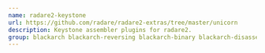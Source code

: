 ```yaml
---
name: radare2-keystone
url: https://github.com/radare/radare2-extras/tree/master/unicorn
description: Keystone assembler plugins for radare2.
group: blackarch blackarch-reversing blackarch-binary blackarch-disassembler
---
```

